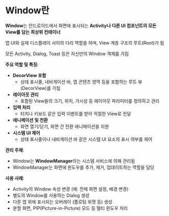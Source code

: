 # Window란

**Window**는 안드로이드에서 화면에 표시되는 **Activity나 다른 UI 컴포넌트의 모든 View를 담는 최상위 컨테이너**

앱 UI와 실제 디스플레이 사이의 다리 역할을 하며, View 계층 구조의 루트(Root)가 됨

모든 Activity, Dialog, Toast 등은 자신만의 Window 객체를 가짐

**주요 역할 및 특징**:

- **DecorView 포함**
    - 상태 표시줄, 내비게이션 바, 앱 콘텐츠 영역 등을 포함하는 루트 뷰(DecorView)를 가짐
- **레이아웃 관리**
    - 포함된 View들의 크기, 위치, 가시성 등 레이아웃 파라미터를 정의하고 관리
- **입력 처리**
    - 터치나 키보드 같은 입력 이벤트를 받아 적절한 View로 전달
- **애니메이션 및 전환**
    - 화면 열기/닫기, 화면 간 전환 애니메이션을 지원
- **시스템 UI 제어**
    - 상태 표시줄이나 내비게이션 바 같은 시스템 UI 요소의 표시 여부를 제어

**관리 주체**:

- Window는 **WindowManager**라는 시스템 서비스에 의해 관리됨
- WindowManager는 화면에 윈도우를 추가, 제거, 업데이트하는 역할을 담당

**사용 사례**:

- Activity의 Window 속성 변경 (예: 전체 화면 설정, 배경 변경)
- 별도의 Window를 사용하는 Dialog 생성
- 다른 앱 위에 표시되는 오버레이 (플로팅 위젯 등) 생성
- 분할 화면, PIP(Picture-in-Picture) 모드 등 멀티 윈도우 처리